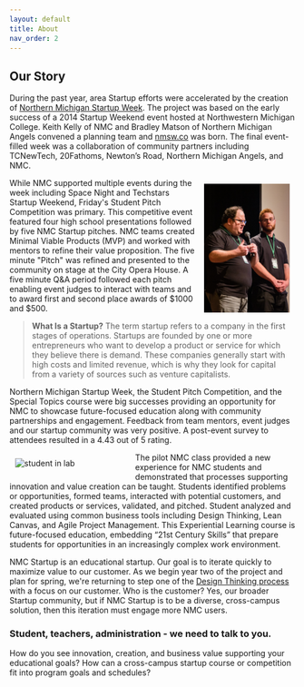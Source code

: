 ```yaml
---
layout: default
title: About
nav_order: 2
---
```


## Our Story

During the past year, area Startup efforts were accelerated by the creation of [Northern Michigan Startup Week](assets/sp22/NMSW_follow-up_article.pdf). The project was based on the early success of a 2014 Startup Weekend event hosted at Northwestern Michigan College. Keith Kelly of NMC and Bradley Matson of Northern Michigan Angels convened a planning team and [nmsw.co](https://nmsw.co) was born. The final event-filled week was a collaboration of community partners including TCNewTech, 20Fathoms, Newton’s Road, Northern Michigan Angels, and NMC.  

<img alt="Students on stage" style="float:right;width:30%;height:auto;padding:10px;" src="assets/images/alex_alec_on_stage.jpg" >

While NMC supported multiple events during the week including Space Night and Techstars Startup Weekend, Friday's Student Pitch Competition was primary. This competitive event featured four high school presentations followed by five NMC Startup pitches. NMC teams created Minimal Viable Products (MVP) and worked with mentors to refine their value proposition. The five minute "Pitch" was refined and presented to the community on stage at the City Opera House. A five minute Q&A period followed each pitch enabling event judges to interact with teams and to award first and second place awards of $1000 and $500.

> **What Is a Startup?** 
>The term startup refers to a company in the first stages of operations. Startups are founded by one or more entrepreneurs who want to develop a product or service for which they believe there is demand. These companies generally start with high costs and limited revenue, which is why they look for capital from a variety of sources such as venture capitalists. 

Northern Michigan Startup Week, the Student Pitch Competition, and the Special Topics course were big successes providing an opportunity for NMC to showcase future-focused education along with community partnerships and engagement. Feedback from team mentors, event judges and our startup community was very positive. A post-event survey to attendees resulted in a 4.43 out of 5 rating.

<img alt="student in lab" style="float:left;width:40%;height:auto;padding:10px;" src="assets/images/manny_in_lab.jpg" >

The pilot NMC class provided a new experience for NMC students and demonstrated that processes supporting innovation and value creation can be taught. Students identified problems or opportunities, formed teams, interacted with potential customers, and created products or services, validated, and pitched. Student analyzed and evaluated using common business tools including Design Thinking, Lean Canvas, and Agile Project Management. This Experiential Learning course is future-focused education, embedding “21st Century Skills” that prepare students for opportunities in an increasingly complex work environment. 

NMC Startup is an educational startup. Our goal is to iterate quickly to maximize value to our customer. As we begin year two of the project and plan for spring, we're returning to step one of the [Design Thinking process](https://careerfoundry.com/en/blog/ux-design/design-thinking-process/) with a focus on our customer. Who is the customer? Yes, our broader Startup community, but if NMC Startup is to be a diverse, cross-campus solution, then this iteration must engage more NMC users. 

### Student, teachers, administration - we need to talk to you.

How do you see innovation, creation, and business value supporting your educational goals? How can a cross-campus startup course or competition fit into program goals and schedules? 

